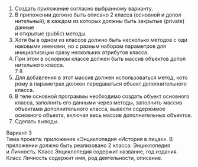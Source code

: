 1. Создать приложение согласно выбранному варианту.  
2. В приложении должно быть описано 2 класса (основной и допол
нительный), в каждом из которых должны быть закрытые (private) данные  
и открытые (public) методы.  
3. Хотя бы в одном из классов должно быть несколько методов с оди
наковыми именами, но с разным набором параметров для инициализации 
сразу нескольких атрибутов класса.  
4. При этом в основном классе должен быть массив объектов допол
нительного класса.  
7 
8 
5. Для добавления в этот массив должен использоваться метод, кото
рому в параметрах должен передаваться объект дополнительного класса.  
6. В теле основной программы необходимо создать объект основного 
класса, заполнить его данными через методы, заполнить массив объектами 
дополнительного класса, вывести содержимое основного объекта, включая 
весь массив дополнительных объектов. 
7. Сделать выводы. 

 Вариант 3  
 Тема проекта: приложение «Энциклопедия «История в лицах». 
В приложении должно быть реализовано 2 класса: Энциклопедия  
и Личность. Класс Энциклопедия содержит название, год издания. Класс 
Личность содержит имя, род деятельности, описание.